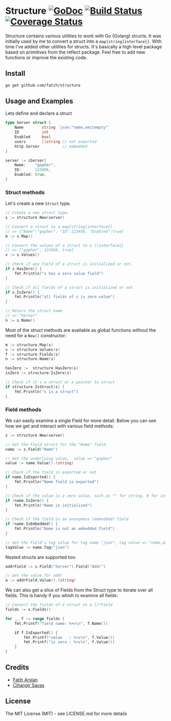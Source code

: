# Structure [![GoDoc](https://godoc.org/github.com/fatih/structure?status.svg)](http://godoc.org/github.com/fatih/structure) [![Build Status](https://travis-ci.org/fatih/structure.svg)](https://travis-ci.org/fatih/structure) [![Coverage Status](https://img.shields.io/coveralls/fatih/structure.svg)](https://coveralls.io/r/fatih/structure)

Structure contains various utilities to work with Go (Golang) structs. It was
initially used by me to convert a struct into a `map[string]interface{}`. With
time I've added other utilities for structs.  It's basically a high level
package based on primitives from the reflect package. Feel free to add new
functions or improve the existing code.

## Install

```bash
go get github.com/fatih/structure
```

## Usage and Examples

Lets define and declare a struct

```go
type Server struct {
	Name        string `json:"name,omitempty"`
	ID          int
	Enabled     bool
	users       []string // not exported
	http.Server          // embedded
}

server := &Server{
	Name:    "gopher",
	ID:      123456,
	Enabled: true,
}
```

### Struct methods

Let's create a new `Struct` type. 

```go
// Create a new struct type:
s := structure.New(server)

// Convert a struct to a map[string]interface{}
// => {"Name":"gopher", "ID":123456, "Enabled":true}
m := s.Map()

// Convert the values of a struct to a []interface{}
// => ["gopher", 123456, true]
v := s.Values()

// Check if any field of a struct is initialized or not.
if s.HasZero() {
    fmt.Println("s has a zero value field")
}

// Check if all fields of a struct is initialized or not.
if s.IsZero() {
    fmt.Println("all fields of s is zero value")
}

// Return the struct name
// => "Server"
n := s.Name()
```

Most of the struct methods are available as global functions without the need
for a `New()` constructor:

```go
m := structure.Map(s)
v := structure.Values(s)
f := structure.Fields(s)
n := structure.Name(s)

hasZero :=  structure.HasZero(s)
isZero := structure.IsZero(s)

// Check if it's a struct or a pointer to struct
if structure.IsStruct(s) {
    fmt.Println("s is a struct")
}

```

### Field methods

We can easily examine a single Field for more detail. Below you can see how we
get and interact with various field methods:


```go
s := structure.New(server)

// Get the Field struct for the "Name" field
name := s.Field("Name")

// Get the underlying value,  value => "gopher"
value := name.Value().(string)

// Check if the field is exported or not
if name.IsExported() {
	fmt.Println("Name field is exported")
}

// Check if the value is a zero value, such as "" for string, 0 for int
if !name.IsZero() {
	fmt.Println("Name is initialized")
}

// Check if the field is an anonymous (embedded) field
if !name.IsEmbedded() {
	fmt.Println("Name is not an embedded field")
}

// Get the Field's tag value for tag name "json", tag value => "name,omitempty"
tagValue := name.Tag("json")
```

Nested structs are supported too:

```go
addrField := s.Field("Server").Field("Addr")

// Get the value for addr
a := addrField.Value().(string)
```

We can also get a slice of Fields from the Struct type to iterate over all
fields. This is handy if you whish to examine all fields:

```go
// Convert the fields of a struct to a []*Field
fields := s.Fields()

for _, f := range fields {
	fmt.Printf("field name: %+v\n", f.Name())

	if f.IsExported() {
		fmt.Printf("value   : %+v\n", f.Value())
		fmt.Printf("is zero : %+v\n", f.Value())
	}
}
```

## Credits

 * [Fatih Arslan](https://github.com/fatih)
 * [Cihangir Savas](https://github.com/cihangir)

## License

The MIT License (MIT) - see LICENSE.md for more details


